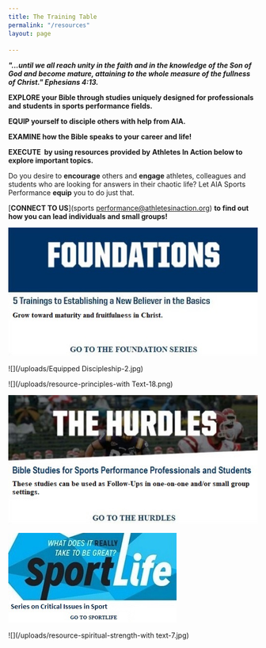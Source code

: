 ```yaml
---
title: The Training Table
permalink: "/resources"
layout: page

---
```

**_"...until we all reach unity in the faith and in the knowledge of the Son of God and become mature, attaining to the whole measure of the fullness of Christ." Ephesians 4:13._**

**EXPLORE your Bible through studies uniquely designed for professionals and students in sports performance fields.**

**EQUIP yourself to disciple others with help from AIA.**

**EXAMINE how the Bible speaks to your career and life!**

**EXECUTE  by using resources provided by** **Athletes In Action below to explore important topics.**

Do you desire to **encourage** others and **engage** athletes, colleagues and students who are looking for answers in their chaotic life? Let AIA Sports Performance **equip** you to do just that.

[**CONNECT TO US**](sports performance@athletesinaction.org) **to find out how you can lead individuals and small groups!**

![](/uploads/Foundations-3.jpg)

![](/uploads/Equipped Discipleship-2.jpg)

![](/uploads/resource-principles-with Text-18.png)

![](/uploads/Hurdles-2.jpg)

![](/uploads/SportLife-17.jpg)

![](/uploads/resource-spiritual-strength-with text-7.jpg)